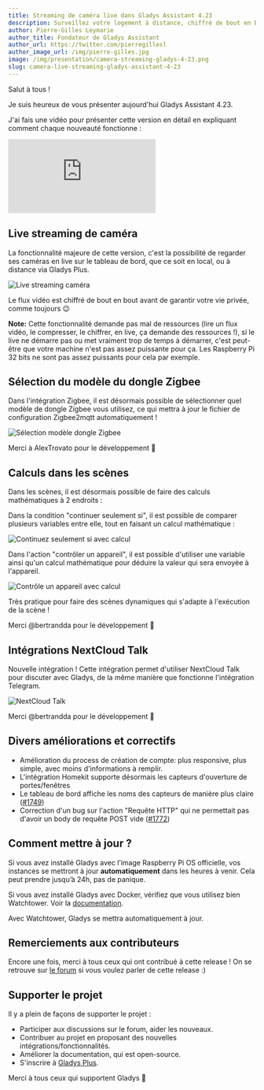 ```yaml
---
title: Streaming de caméra live dans Gladys Assistant 4.23
description: Surveillez votre logement à distance, chiffré de bout en bout
author: Pierre-Gilles Leymarie
author_title: Fondateur de Gladys Assistant
author_url: https://twitter.com/pierregillesl
author_image_url: /img/pierre-gilles.jpg
image: /img/presentation/camera-streaming-gladys-4-23.png
slug: camera-live-streaming-gladys-assistant-4-23
---
```


Salut à tous !

Je suis heureux de vous présenter aujourd'hui Gladys Assistant 4.23.

J'ai fais une vidéo pour présenter cette version en détail en expliquant comment chaque nouveauté fonctionne :

<div class="youtubeVideoContainerInBlog">
    <iframe src="https://www.youtube.com/embed/cbu1IbvKAKM" title="YouTube video player" frameborder="0" allow="accelerometer; autoplay; clipboard-write; encrypted-media; gyroscope; picture-in-picture" allowfullscreen></iframe>
</div>

<!--truncate-->

## Live streaming de caméra

La fonctionnalité majeure de cette version, c'est la possibilité de regarder ses caméras en live sur le tableau de bord, que ce soit en local, ou à distance via Gladys Plus.

![Live streaming caméra](../../../static/img/articles/fr/gladys-4-23/camera-streaming.jpg)

Le flux vidéo est chiffré de bout en bout avant de garantir votre vie privée, comme toujours 😉

**Note:** Cette fonctionnalité demande pas mal de ressources (lire un flux vidéo, le compresser, le chiffrer, en live, ça demande des ressources !), si le live ne démarre pas ou met vraiment trop de temps à démarrer, c'est peut-être que votre machine n'est pas assez puissante pour ça. Les Raspberry Pi 32 bits ne sont pas assez puissants pour cela par exemple.

## Sélection du modèle du dongle Zigbee

Dans l'intégration Zigbee, il est désormais possible de sélectionner quel modèle de dongle Zigbee vous utilisez, ce qui mettra à jour le fichier de configuration Zigbee2mqtt automatiquement !

![Sélection modèle dongle Zigbee](../../../static/img/articles/fr/gladys-4-23/zigbee-model.jpg)

Merci à AlexTrovato pour le développement 👏

## Calculs dans les scènes

Dans les scènes, il est désormais possible de faire des calculs mathématiques à 2 endroits :

Dans la condition "continuer seulement si", il est possible de comparer plusieurs variables entre elle, tout en faisant un calcul mathématique :

![Continuez seulement si avec calcul](../../../static/img/articles/fr/gladys-4-23/continue-only-if.jpg)

Dans l'action "contrôler un appareil", il est possible d'utiliser une variable ainsi qu'un calcul mathématique pour déduire la valeur qui sera envoyée à l'appareil.

![Contrôle un appareil avec calcul](../../../static/img/articles/fr/gladys-4-23/set-device-value.jpg)

Très pratique pour faire des scènes dynamiques qui s'adapte à l'exécution de la scène !

Merci @bertrandda pour le développement 👏

## Intégrations NextCloud Talk

Nouvelle intégration ! Cette intégration permet d'utiliser NextCloud Talk pour discuter avec Gladys, de la même manière que fonctionne l'intégration Telegram.

![NextCloud Talk](../../../static/img/articles/fr/gladys-4-23/nextcloud-talk.jpg)

Merci @bertrandda pour le développement 👏

## Divers améliorations et correctifs

- Amélioration du process de création de compte: plus responsive, plus simple, avec moins d'informations à remplir.
- L'intégration Homekit supporte désormais les capteurs d'ouverture de portes/fenêtres
- Le tableau de bord affiche les noms des capteurs de manière plus claire ([#1749](https://github.com/GladysAssistant/Gladys/pull/1749))
- Correction d'un bug sur l'action "Requête HTTP" qui ne permettait pas d'avoir un body de requête POST vide ([#1772](https://github.com/GladysAssistant/Gladys/pull/1772))

## Comment mettre à jour ?

Si vous avez installé Gladys avec l’image Raspberry Pi OS officielle, vos instances se mettront à jour **automatiquement** dans les heures à venir. Cela peut prendre jusqu’à 24h, pas de panique.

Si vous avez installé Gladys avec Docker, vérifiez que vous utilisez bien Watchtower. Voir la [documentation](/fr/docs/installation/docker#mise-à-jour-automatique-avec-watchtower).

Avec Watchtower, Gladys se mettra automatiquement à jour.

## Remerciements aux contributeurs

Encore une fois, merci à tous ceux qui ont contribué à cette release ! On se retrouve sur [le forum](https://community.gladysassistant.com/) si vous voulez parler de cette release :)

## Supporter le projet

Il y a plein de façons de supporter le projet :

- Participer aux discussions sur le forum, aider les nouveaux.
- Contribuer au projet en proposant des nouvelles intégrations/fonctionnalités.
- Améliorer la documentation, qui est open-source.
- S'inscrire à [Gladys Plus](/fr/plus).

Merci à tous ceux qui supportent Gladys 🙏

